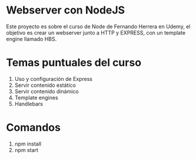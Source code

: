 # Webserver con NodeJS
Este proyecto es sobre el curso de Node de Fernando Herrera en Udemy, el objetivo es crear un webserver
junto a HTTP y EXPRESS, con un template engine llamado HBS.

# Temas puntuales del curso
1. Uso y configuración de Express
2. Servir contenido estático
3. Servir contenido dinámico
4. Template engines
5. Handlebars

# Comandos
1. npm install
2. npm start
